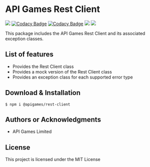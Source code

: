 # API Games Rest Client

![](https://img.shields.io/badge/build-passing-brightgreen)
[![Codacy Badge](https://app.codacy.com/project/badge/Grade/2ca31bf2cd554ffd8dab537495ee980b)](https://www.codacy.com/gh/apigames-core/rest-client/dashboard?utm_source=github.com&amp;utm_medium=referral&amp;utm_content=apigames-core/rest-client&amp;utm_campaign=Badge_Grade)
[![Codacy Badge](https://app.codacy.com/project/badge/Coverage/2ca31bf2cd554ffd8dab537495ee980b)](https://www.codacy.com/gh/apigames-core/rest-client/dashboard?utm_source=github.com&utm_medium=referral&utm_content=apigames-core/rest-client&utm_campaign=Badge_Coverage)
![](https://img.shields.io/npm/v/@apigames/rest-client)
![](https://img.shields.io/badge/license-MIT-blue)

This package includes the API Games Rest Client and its associated exception classes.

## List of features

*   Provides the Rest Client class
*   Provides a mock version of the Rest Client class
*   Provides an exception class for each supported error type

## Download & Installation

```shell 
$ npm i @apigames/rest-client
```

## Authors or Acknowledgments

*   API Games Limited

## License

This project is licensed under the MIT License
